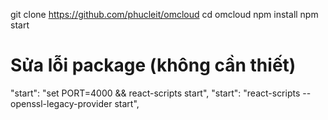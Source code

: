 
git clone https://github.com/phucleit/omcloud
cd omcloud
npm install
npm start

# Sửa lỗi package (không cần thiết)
"start": "set PORT=4000 && react-scripts start",
"start": "react-scripts --openssl-legacy-provider start",